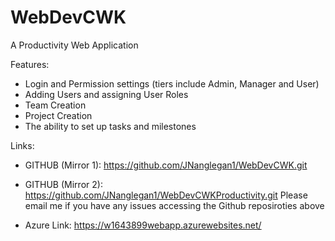 # WebDevCWK
A Productivity Web Application

Features:
- Login and Permission settings (tiers include Admin, Manager and User)
- Adding Users and assigning User Roles
- Team Creation
- Project Creation
- The ability to set up tasks and milestones

Links:
- GITHUB (Mirror 1): https://github.com/JNanglegan1/WebDevCWK.git 
- GITHUB (Mirror 2): https://github.com/JNanglegan1/WebDevCWKProductivity.git
Please email me if you have any issues accessing the Github reposiroties above

- Azure Link: https://w1643899webapp.azurewebsites.net/

